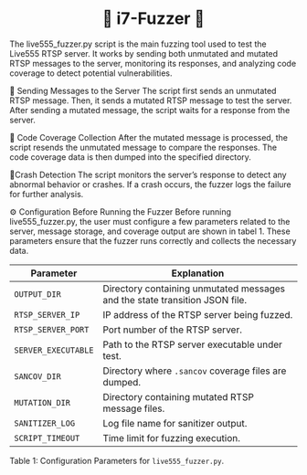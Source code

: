 <h1 align="center">🚀 i7-Fuzzer 🚀</h1>
The live555_fuzzer.py script is the main fuzzing tool used to test the Live555 RTSP server. 
It works by sending both unmutated and mutated RTSP messages to the server, monitoring its responses, and analyzing code coverage to detect potential vulnerabilities.


📌 Sending Messages to the Server
The script first sends an unmutated RTSP message.
Then, it sends a mutated RTSP message to test the server.
After sending a mutated message, the script waits for a response from the server.


📌 Code Coverage Collection
After the mutated message is processed, the script resends the unmutated message to compare the responses.
The code coverage data is then dumped into the specified directory.

📌Crash Detection
The script monitors the server’s response to detect any abnormal behavior or crashes.
If a crash occurs, the fuzzer logs the failure for further analysis.

⚙️ Configuration Before Running the Fuzzer
Before running live555_fuzzer.py, the user must configure a few parameters related to the server, message storage, and coverage output are shown in tabel 1. 
These parameters ensure that the fuzzer runs correctly and collects the necessary data.

| Parameter                                     | Explanation                                                                 |
|-----------------------------------------------|-----------------------------------------------------------------------------|
| `OUTPUT_DIR`                                  | Directory containing unmutated messages and the state transition JSON file. |
| `RTSP_SERVER_IP`                              | IP address of the RTSP server being fuzzed.                                 |
| `RTSP_SERVER_PORT`                            | Port number of the RTSP server.                                             |
| `SERVER_EXECUTABLE`                           | Path to the RTSP server executable under test.                              |
| `SANCOV_DIR`                                  | Directory where `.sancov` coverage files are dumped.                        |
| `MUTATION_DIR`                                | Directory containing mutated RTSP message files.                            |
| `SANITIZER_LOG`                               | Log file name for sanitizer output.                                         |
| `SCRIPT_TIMEOUT`                              | Time limit for fuzzing execution.                                           |

Table 1: Configuration Parameters for `live555_fuzzer.py`.
